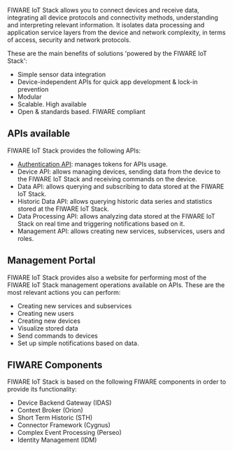 FIWARE IoT Stack allows you to connect devices and receive data, integrating all 
device protocols and connectivity methods, understanding and interpreting relevant information. 
It isolates data processing and application service layers from the device and network complexity, 
in terms of access, security and network protocols.

These are the main benefits of solutions 'powered by the FIWARE IoT Stack':

- Simple sensor data integration 
- Device-independent APIs for quick app development & lock-in prevention
- Modular
- Scalable. High available
- Open & standards based. FIWARE compliant

## APIs available 

FIWARE IoT Stack provides the following APIs:

- [Authentication API](authentication_api.md): manages tokens for APIs usage.
- Device API: allows managing devices, sending data from the device to the FIWARE IoT Stack and receiving commands on the device.
- Data API: allows querying and subscribing to data stored at the FIWARE IoT Stack.
- Historic Data API: allows querying historic data series and statistics stored at the FIWARE IoT Stack.
- Data Processing API: allows analyzing data stored at the FIWARE IoT Stack on real time and triggering notifications based on it.
- Management API: allows creating new services, subservices, users and roles. 

## Management Portal 

FIWARE IoT Stack provides also a website for performing most of the FIWARE IoT Stack management operations available on APIs. These are the most relevant actions you can perform:

- Creating new services and subservices
- Creating new users 
- Creating new devices
- Visualize stored data
- Send commands to devices
- Set up simple notifications based on data. 

## FIWARE Components

FIWARE IoT Stack is based on the following FIWARE components in order to provide its functionality:

- Device Backend Gateway (IDAS)
- Context Broker (Orion)
- Short Term Historic (STH)
- Connector Framework (Cygnus)
- Complex Event Processing (Perseo)
- Identity Management (IDM)


